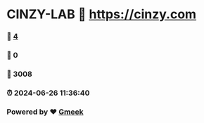 # CINZY-LAB :link: https://cinzy.com 
### :page_facing_up: [4](https://cinzy.com/tag.html) 
### :speech_balloon: 0 
### :hibiscus: 3008 
### :alarm_clock: 2024-06-26 11:36:40 
### Powered by :heart: [Gmeek](https://github.com/Meekdai/Gmeek)
